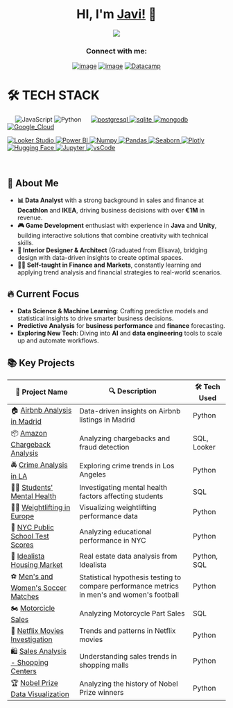 <div align="center">
<h1 align="center">HI, I'm <a href="https://www.linkedin.com/in/javierpradalperez/">Javi!</a> 👋</h1>
</div> 

<div align="center">
<img src="https://steamuserimages-a.akamaihd.net/ugc/853851650567670406/C7B8F1F42B73E68B360FD925CEA08E25D2B0FD16/?imw=5000&imh=5000&ima=fit&impolicy=Letterbox&imcolor=%23000000&letterbox=false">
</div> 

<h3 align="center">Connect with me:</h3>
<div align="center">

[![image](https://img.shields.io/badge/LinkedIn-0077B5?style=for-the-badge&logo=linkedin&logoColor=white)](https://www.linkedin.com/in/javierpradalperez/)
[![image](https://img.shields.io/badge/Gmail-D14836?style=for-the-badge&logo=gmail&logoColor=white)](mailto:pradaljavier@gmail.com)
  <a href="https://www.datacamp.com/portfolio/hentaimajingaijn" target="_blank">
    ![Datacamp](https://img.shields.io/badge/Datacamp-05192D?style=for-the-badge&logo=datacamp&logoColor=65FF8F)
  </a>  

</div>

# 🛠️ TECH STACK
&emsp;
![JavaScript](https://img.shields.io/badge/JavaScript-323330?style=for-the-badge&logo=javascript&logoColor=F7DF1E)
![Python](https://img.shields.io/badge/Python-14354C?style=for-the-badge&logo=python&logoColor=white)
&emsp;
  <a href="https://www.postgresql.org" target="_blank"> 
    <img src="https://img.shields.io/badge/postgreSQL-4169E1.svg?style=for-the-badge&logo=postgresql&logoColor=white"
      alt="postgresql"/> 
  </a>
  <a href="https://www.sqlite.org/" target="_blank"> 
    <img src="https://img.shields.io/badge/sqlite-003B57.svg?style=for-the-badge&logo=sqlite&logoColor=white"
      alt="sqlite"/> 
  </a>
  <a href="https://www.mongodb.com/" target="_blank"> 
    <img src="https://img.shields.io/badge/mongodb-47A248.svg?style=for-the-badge&logo=mongodb&logoColor=white"
      alt="mongodb"/> 
  </a> 
[![Google_Cloud](https://img.shields.io/badge/Google_Cloud-4285F4?style=for-the-badge&logo=google_cloud&logoColor=white&labelColor=101010)](#)
</p>

<a href="https://lookerstudio.google.com/" target="_blank">
  <img alt="Looker Studio" src="https://img.shields.io/badge/Looker_Studio-4285F4?style=for-the-badge&logo=google&logoColor=white">
</a>

<a href="https://powerbi.microsoft.com/" target="_blank">
  <img alt="Power BI" src="https://img.shields.io/badge/Power%20BI-F2C811?style=for-the-badge&logo=Microsoft-Power-BI&logoColor=black">
</a>
   <a href="https://numpy.org/" target="_blank">
    <img alt="Numpy" src="https://img.shields.io/badge/Numpy-777BB4?style=for-the-badge&logo=numpy&logoColor=white">
  </a>

   <a href="https://pandas.pydata.org/" target="_blank">
    <img alt="Pandas" src="https://img.shields.io/badge/Pandas-2C2D72?style=for-the-badge&logo=pandas&logoColor=white">
  </a>

  <a href="https://seaborn.pydata.org/" target="_blank">
  <img alt="Seaborn" src="https://img.shields.io/badge/Seaborn-3776AB?style=for-the-badge&logo=seaborn&logoColor=white">
</a>

   <a href="https://plotly.com/" target="_blank">
    <img alt="Plotly" src="https://img.shields.io/badge/Plotly-239120?style=for-the-badge&logo=plotly&logoColor=white">
  </a>

 <a href="https://huggingface.co/" target="_blank">
  <img alt="Hugging Face" src="https://img.shields.io/badge/-HuggingFace-FDEE21?style=for-the-badge&logo=HuggingFace&logoColor=black">
</a>
   <a href="https://jupyter.org/" target="_blank">
    <img alt="Jupyter" src="https://img.shields.io/badge/Jupyter-F37626.svg?&style=for-the-badge&logo=Jupyter&logoColor=white">
  </a>

  <a href="https://code.visualstudio.com/" target="_blank">
    <img src="https://img.shields.io/badge/vscode-007ACC.svg?style=for-the-badge&logo=visualstudiocode&logoColor=white" alt="vsCode"/> 
  </a>

&emsp;
## 🚀 About Me
- **📊 Data Analyst** with a strong background in sales and finance at **Decathlon** and **IKEA**, driving business decisions with over **€1M** in revenue.
- **🎮 Game Development** enthusiast with experience in **Java** and **Unity**, building interactive solutions that combine creativity with technical skills.
- **📐 Interior Designer & Architect** (Graduated from Elisava), bridging design with data-driven insights to create optimal spaces.
- **🧑‍🏫 Self-taught in Finance and Markets**, constantly learning and applying trend analysis and financial strategies to real-world scenarios.

## 🔥 Current Focus
- **Data Science & Machine Learning**: Crafting predictive models and statistical insights to drive smarter business decisions. 
- **Predictive Analysis** for **business performance** and **finance** forecasting.
- **Exploring New Tech**: Diving into **AI** and **data engineering** tools to scale up and automate workflows.

## 📚 Key Projects

| 📂 Project Name  | 🔍 Description | 🛠️ Tech Used |
|-----------------|----------------|-------------|
| 🏠 [Airbnb Analysis in Madrid](https://github.com/JavierPradal/DataAnalytics-projects/tree/main/Airbnb%20Analysis%20in%20Madrid) | Data-driven insights on Airbnb listings in Madrid | Python|
| 📦 [Amazon Chargeback Analysis](https://github.com/JavierPradal/DataAnalytics-projects/tree/main/Amazon%20Charback%20Analysis) | Analyzing chargebacks and fraud detection | SQL, Looker |
| 🚔 [Crime Analysis in LA](https://github.com/JavierPradal/DataAnalytics-projects/tree/main/Analyzing%20Crime%20in%20Los%20Angeles) | Exploring crime trends in Los Angeles | Python|
| 🧑‍🎓 [Students' Mental Health](https://github.com/JavierPradal/DataAnalytics-projects/tree/main/Analyzing%20Students%27%20Mental%20Health) | Investigating mental health factors affecting students | SQL |
| 🏋️‍♂️ [Weightlifting in Europe](https://github.com/JavierPradal/DataAnalytics-projects/tree/main/Analysis%20Europe%20weightlifting) | Visualizing weightlifting performance data | Python |
| 🏫 [NYC Public School Test Scores](https://github.com/JavierPradal/DataAnalytics-projects/tree/main/Exploring%20NYC%20Public%20School%20Test%20Result%20Scores) | Analyzing educational performance in NYC | Python|
| 🏢 [Idealista Housing Market](https://github.com/JavierPradal/DataAnalytics-projects/tree/main/Idealista%20Analysis) | Real estate data analysis from Idealista | Python, SQL |
| ⚽ [Men's and Women's Soccer Matches](https://github.com/JavierPradal/DataAnalytics-projects/tree/main/Hypothesis%20Testing%20with%20Men's%20and%20Women's%20Soccer%20Matches) | Statistical hypothesis testing to compare performance metrics in men's and women's football| Python|
| 🏍️ [Motorcicle Sales](https://github.com/JavierPradal/DataAnalytics-projects/tree/main/Analyzing%20Motorcycle%20Part%20Sales) | Analyzing Motorcycle Part Sales | SQL |
| 🎥 [Netflix Movies Investigation](https://github.com/JavierPradal/DataAnalytics-projects/tree/main/Investigating_Netflix_movies) | Trends and patterns in Netflix movies | Python |
| 🛍️ [Sales Analysis - Shopping Centers](https://github.com/JavierPradal/DataAnalytics-projects/tree/main/Sales%20analysis%20of%20shopping%20centers) | Understanding sales trends in shopping malls | Python|
| 🏆 [Nobel Prize Data Visualization](https://github.com/JavierPradal/DataAnalytics-projects/tree/main/Visualizing%20the%20History) | Analyzing the history of Nobel Prize winners | Python |

